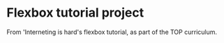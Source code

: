 # Flexbox tutorial project

From 'Interneting is hard's flexbox tutorial, as part of the TOP curriculum.